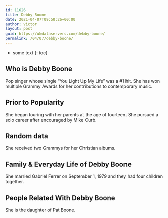 ```yaml
---
id: 11626
title: Debby Boone
date: 2021-04-07T09:50:26+00:00
author: victor
layout: post
guid: https://ukdataservers.com/debby-boone/
permalink: /04/07/debby-boone/
---
```


* some text
{: toc}


## Who is Debby Boone



Pop singer whose single &#8220;You Light Up My Life&#8221; was a #1 hit. She has won multiple Grammy Awards for her contributions to contemporary music.

                
                
                
## Prior to Popularity



She began touring with her parents at the age of fourteen. She pursued a solo career after encouraged by Mike Curb.

                
                
                
## Random data



She received two Grammys for her Christian albums.

                
                
                
## Family & Everyday Life of Debby Boone



She married Gabriel Ferrer on September 1, 1979 and they had four children together.

                
                
                
## People Related With Debby Boone



She is the daughter of Pat Boone.

                
              
            
          
          
          